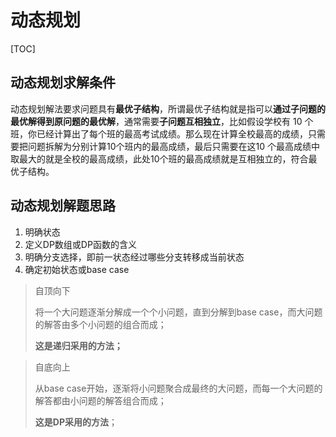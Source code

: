 # 动态规划

[TOC]

## 动态规划求解条件

动态规划解法要求问题具有**最优子结构**，所谓最优子结构就是指可以**通过子问题的最优解得到原问题的最优解**，通常需要**子问题互相独立**，比如假设学校有 10 个班，你已经计算出了每个班的最⾼考试成绩。那么现在计算全校最⾼的成绩，只需要把问题拆解为分别计算10个班内的最高成绩，最后只需要在这10 个最⾼成绩中取最⼤的就是全校的最⾼成绩，此处10个班的最高成绩就是互相独立的，符合最优子结构。



## 动态规划解题思路

1. 明确状态
2. 定义DP数组或DP函数的含义
3. 明确分支选择，即前一状态经过哪些分支转移成当前状态
4. 确定初始状态或base case



> 自顶向下
>
> 将一个大问题逐渐分解成一个个小问题，直到分解到base case，而大问题的解答由多个小问题的组合而成；
>
> **这是递归采用的方法；**



> 自底向上
>
> 从base case开始，逐渐将小问题聚合成最终的大问题，而每一个大问题的解答都由小问题的解答组合而成；
>
> **这是DP采用的方法**；









